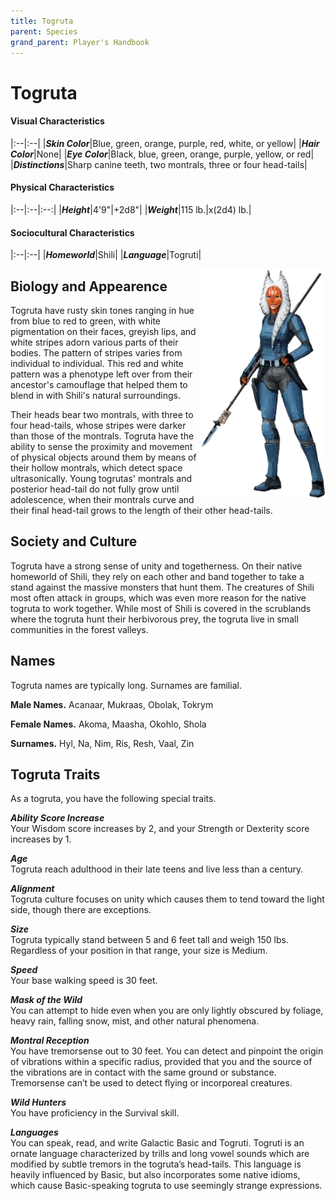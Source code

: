 ```yaml
---
title: Togruta
parent: Species
grand_parent: Player's Handbook
---
```


# Togruta

#### Visual Characteristics

|:--|:--|
|***Skin Color***|Blue, green, orange, purple, red, white, or yellow|
|***Hair Color***|None|
|***Eye Color***|Black, blue, green, orange, purple, yellow, or red|
|***Distinctions***|Sharp canine teeth, two montrals, three or four head-tails|

#### Physical Characteristics

|:--|:--|:--:|
|***Height***|4'9"|+2d8"|
|***Weight***|115 lb.|x(2d4) lb.|

#### Sociocultural Characteristics

|:--|:--|
|***Homeworld***|Shili|
|***Language***|Togruti|



<img src='../../../zzImages/Species/Togruta.png' style='float:right; float:top; width:200px;'>

## Biology and Appearence
Togruta have rusty skin tones ranging in hue from blue to red to green, with white pigmentation on their faces, greyish lips, and white stripes adorn various parts of their bodies. The pattern of stripes varies from individual to individual. This red and white pattern was a phenotype left over from their ancestor's camouflage that helped them to blend in with Shili's natural surroundings.

Their heads bear two montrals, with three to four head-tails, whose stripes were darker than those of the montrals. Togruta have the ability to sense the proximity and movement of physical objects around them by means of their hollow montrals, which detect space ultrasonically. Young togrutas' montrals and posterior head-tail do not fully grow until adolescence, when their montrals curve and their final head-tail grows to the length of their other head-tails.

## Society and Culture
Togruta have a strong sense of unity and togetherness. On their native homeworld of Shili, they rely on each other and  band together to take a stand against the massive monsters that hunt them. The creatures of Shili most often attack in groups, which was even more reason for the native togruta to work together. While most of Shili is covered in the scrublands where the togruta hunt their herbivorous prey, the togruta live in small communities in the forest valleys.

## Names
Togruta names are typically long. Surnames are familial.

**Male Names.** Acanaar, Mukraas, Obolak, Tokrym

**Female Names.** Akoma, Maasha, Okohlo, Shola

**Surnames.** Hyl, Na, Nim, Ris, Resh, Vaal, Zin





## Togruta Traits
As a togruta, you have the following special traits.

***Ability Score Increase*** <br> Your Wisdom score increases by 2, and your Strength or Dexterity score increases by 1.

***Age*** <br> Togruta reach adulthood in their late teens and live less than a century.

***Alignment*** <br> Togruta culture focuses on unity which causes them to tend toward the light side, though there are exceptions.

***Size*** <br> Togruta typically stand between 5 and 6 feet tall and weigh 150 lbs. Regardless of your position in that range, your size is Medium.

***Speed*** <br> Your base walking speed is 30 feet.

***Mask of the Wild*** <br> You can attempt to hide even when you are only lightly obscured by foliage, heavy rain, falling snow, mist, and other natural phenomena.

***Montral Reception*** <br> You have tremorsense out to 30 feet. You can detect and pinpoint the origin of vibrations within a specific radius, provided that you and the source of the vibrations are in contact with the same ground or substance. Tremorsense can’t be used to detect flying or incorporeal creatures.

***Wild Hunters*** <br> You have proficiency in the Survival skill.

***Languages*** <br> You can speak, read, and write Galactic Basic and Togruti. Togruti is an ornate language characterized by trills and long vowel sounds which are modified by subtle tremors in the togruta’s head-tails. This language is heavily influenced by Basic, but also incorporates some native idioms, which cause Basic-speaking togruta to use seemingly strange expressions.
